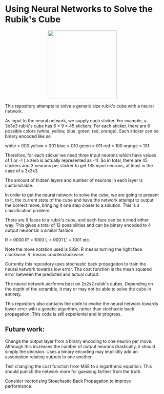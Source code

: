 # Using Neural Networks to Solve the Rubik's Cube

<p align="center">
  <img src="https://cloud.githubusercontent.com/assets/3782710/9426437/cdbf334c-48f5-11e5-8a3a-00a230deef8c.png" height="225"/>
</p>


This repository attempts to solve a generic size rubik's cube with a neural network.

As input to the neural network, we supply each sticker. For example, a 3x3x3 rubik's cube has 6 * 9 = 45 stickers. 
For each sticker, there are 6 possible colors (white, yellow, blue, green, red, orange). Each sticker can be binary encoded like so

white   = 000
yellow  = 001
blue    = 010
green   = 011
red     = 100
orange  = 101

Therefore, for each sticker we need three input neurons which have values of 1 or -1 ( a zero is actually represented as -1). 
So in total, there are 45 stickers and 3 neurons per sticker to get 135 input neurons, at least in the case of a 3x3x3.

The amount of hidden layers and number of neurons in each layer is customizable.

In order to get the neural network to solve the cube, we are going to present to it, the current state of the cube and have
the network attempt to output the correct move, bringing it one step closer to a solution. This is a classification problem.

There are 6 faces to a rubik's cube, and each face can be turned either way. This gives a total of 12 possibilities and can 
be binary encoded to 4 output neuronsin a similar fashion

R   = 0000
R'  = 1000
L   = 0001
L'  = 1001
etc.

Note the move notation used is SiGn. R means turning the right face clockwise. R' means counterclockwise.

Currently this repository uses stochastic back propagation to train the neural network towards low error. The cost function
is the mean squared error between the predicted and actual output.

The neural network performs best on 2x2x2 rubik's cubes. Depending on the depth of the scramble, it may or may not be 
able to solve the cube in entirety. 

This repository also contains the code to evolve the neural network towards lower error with a genetic algorithm, rather than
stochastic back propagation. This code is still experiental and in progress. 

Future work:
---------------------

Change the output layer from a binary encoding to one neuron per move. Although this increases the number of output neurons drastically,
it should simply the decision. Uses a binary encoding may implicitly add an assumption relating outputs to one another.

Test changing the cost function from MSE to a logarithmic equation. This should punish the network more for guessing farther from the truth.



Consider vectorizing Stoachastic Back Propagation to improve performance.
